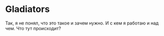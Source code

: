 # Gladiators
 
Так, я не понял, что это такое и зачем нужно. И с кем я работаю и над чем. Что тут происходит?
